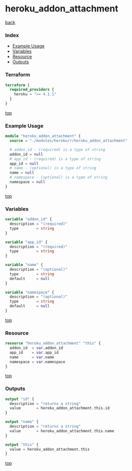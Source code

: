 # heroku_addon_attachment

[back](../heroku.md)

### Index

- [Example Usage](#example-usage)
- [Variables](#variables)
- [Resource](#resource)
- [Outputs](#outputs)

### Terraform

```terraform
terraform {
  required_providers {
    heroku = ">= 4.1.1"
  }
}
```

[top](#index)

### Example Usage

```terraform
module "heroku_addon_attachment" {
  source = "./modules/heroku/r/heroku_addon_attachment"

  # addon_id - (required) is a type of string
  addon_id = null
  # app_id - (required) is a type of string
  app_id = null
  # name - (optional) is a type of string
  name = null
  # namespace - (optional) is a type of string
  namespace = null
}
```

[top](#index)

### Variables

```terraform
variable "addon_id" {
  description = "(required)"
  type        = string
}

variable "app_id" {
  description = "(required)"
  type        = string
}

variable "name" {
  description = "(optional)"
  type        = string
  default     = null
}

variable "namespace" {
  description = "(optional)"
  type        = string
  default     = null
}
```

[top](#index)

### Resource

```terraform
resource "heroku_addon_attachment" "this" {
  addon_id  = var.addon_id
  app_id    = var.app_id
  name      = var.name
  namespace = var.namespace
}
```

[top](#index)

### Outputs

```terraform
output "id" {
  description = "returns a string"
  value       = heroku_addon_attachment.this.id
}

output "name" {
  description = "returns a string"
  value       = heroku_addon_attachment.this.name
}

output "this" {
  value = heroku_addon_attachment.this
}
```

[top](#index)